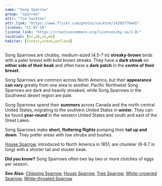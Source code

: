 ```yaml
---
name: "Song Sparrow"
group: "sparrow"
attr: "Tim Sackton"
attr_link: "https://www.flickr.com/photos/sackton/34395776445"
license: "CC BY-SA"
license_link: "https://creativecommons.org/licenses/by-sa/2.0/"
location: [bc,ab,sk,mb]
habitat: [forest,urban,wetland]
---
```

Song Sparrows are chubby, medium-sized (4.5-7 in) **streaky-brown** birds with a paler breast with bold brown streaks. They have a **dark streak** on **either side of their beak** and often have a **dark patch** in the **centre of their breast**.

Song Sparrows are common across North America, but their **appearance can vary** greatly from one area to another. Pacific Northwest Song Sparrows are dark and heavily streaked, while Song Sparrows in the Southwest desert region are pale.

Song Sparrows spend their **summers** across Canada and the north-central United States, migrating to the southern United States in **winter**. They can be found **year-round** in the western United States and south and east of the Great Lakes.

Song Sparrows make **short, fluttering flights** pumping their **tail up and down**. They prefer areas with low shrubs and bushes.

[House Sparrow](/birds/houspar/), introduced to North America in 1851, are chunkier (6-6.7 in long) with a shorter tail and stouter beak.

**Did you know?** Song Sparrows often two lay two or more clutches of eggs per season.

<!-- generated, do not edit -->
**See Also:**
[Chipping Sparrow](/birds/chipspar/),
[House Sparrow](/birds/houspar/),
[Tree Sparrow](/birds/treespar/),
[White-crowned Sparrow](/birds/whitecspar/),
[White-throated Sparrow](/birds/whitetspar/)
